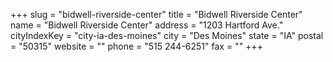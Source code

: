 +++
slug = "bidwell-riverside-center"
title = "Bidwell Riverside Center"
name = "Bidwell Riverside Center"
address = "1203 Hartford Ave."
cityIndexKey = "city-ia-des-moines"
city = "Des Moines"
state = "IA"
postal = "50315"
website = ""
phone = "515 244-6251"
fax = ""
+++
